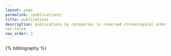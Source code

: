```yaml
---
layout: page
permalink: /publications/
title: publications
description: publications by categories in reversed chronological order. generated by jekyll-scholar.
nav:false
nav_order: 2
---
```


<!-- _pages/publications.md -->
<div class="publications">

{% bibliography %}

</div>
